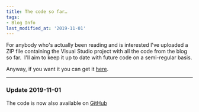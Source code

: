 ```yaml
---
title: The code so far…
tags:
- Blog Info
last_modified_at: '2019-11-01'
---
```

For anybody who's actually been reading and is interested I've uploaded
a ZIP file containing the Visual Studio project with all the code from
the blog so far.  I'll aim to keep it up to date with future code on a
semi-regular basis.
<!--more-->

Anyway, if you want it you can get it
[here](https://cid-97e883c7c0771625.office.live.com/self.aspx/Blog%20Files/LearningCSharp-15Exercises.zip#resId/97E883C7C0771625!2117
"Link to code download").

---

### Update 2019-11-01

The code is now also available on [GitHub](https://github.com/drewjcooper/drewjcooper.github.io.code/tree/master/LearningCSharp-15Excercises)

